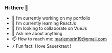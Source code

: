 ### Hi there 👋

- 🔭  I’m currently working on my portfolio
- 🌱  I’m currently learning ReactJs
- 👯  I’m looking to collaborate on VueJs
- 💬  Ask me about anything
- 📫  How to reach me: mariemorin19@gmail.com
- ⚡  Fun fact: I love Sauerkraut !
